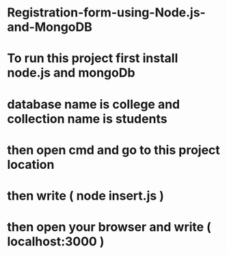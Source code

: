 # Registration-form-using-Node.js-and-MongoDB
# To run this project first install node.js and mongoDb 
# database name is college and collection name is students
# then open cmd and go to this project location 
# then write ( node insert.js )
# then open your browser and write ( localhost:3000 ) 
